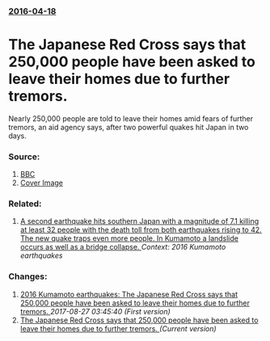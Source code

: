 ### [2016-04-18](/news/2016/04/18/index.md)

# The Japanese Red Cross says that 250,000 people have been asked to leave their homes due to further tremors. 

Nearly 250,000 people are told to leave their homes amid fears of further tremors, an aid agency says, after two powerful quakes hit Japan in two days.


### Source:

1. [BBC](http://www.bbc.com/news/world-asia-36069405)
1. [Cover Image](http://ichef.bbci.co.uk/news/1024/cpsprodpb/1032C/production/_89284366_29ecb1eb-65e3-4bad-af7a-e1df221c3d7a.jpg)

### Related:

1. [A second earthquake hits southern Japan with a magnitude of 7.1 killing at least 32 people with the death toll from both earthquakes rising to 42. The new quake traps even more people. In Kumamoto a landslide occurs as well as a bridge collapse. ](/news/2016/04/16/a-second-earthquake-hits-southern-japan-with-a-magnitude-of-7-1-killing-at-least-32-people-with-the-death-toll-from-both-earthquakes-rising.md) _Context: 2016 Kumamoto earthquakes_

### Changes:

1. [2016 Kumamoto earthquakes: The Japanese Red Cross says that 250,000 people have been asked to leave their homes due to further tremors. ](/news/2016/04/18/2016-kumamoto-earthquakes-the-japanese-red-cross-says-that-250-000-people-have-been-asked-to-leave-their-homes-due-to-further-tremors.md) _2017-08-27 03:45:40 (First version)_
1. [The Japanese Red Cross says that 250,000 people have been asked to leave their homes due to further tremors. ](/news/2016/04/18/the-japanese-red-cross-says-that-250-000-people-have-been-asked-to-leave-their-homes-due-to-further-tremors.md) _(Current version)_
